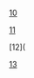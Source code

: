 
[10](https://github.com/AlekOmOm/notes_DevOps/blob/daf793c3c0a6038c1b4b5c4081243d3bee4e6628/10._Databases_ORM_Data_scraping_Web_crawling/README.md)

[11](https://github.com/AlekOmOm/notes_DevOps/blob/daf793c3c0a6038c1b4b5c4081243d3bee4e6628/11._Searching_Logging_Monitoring_Serverless/README.md)

[12](

[13](https://github.com/AlekOmOm/notes_DevOps/blob/daf793c3c0a6038c1b4b5c4081243d3bee4e6628/13._Deployment_Strategies_Orchestration_Maintenance/README.md)
